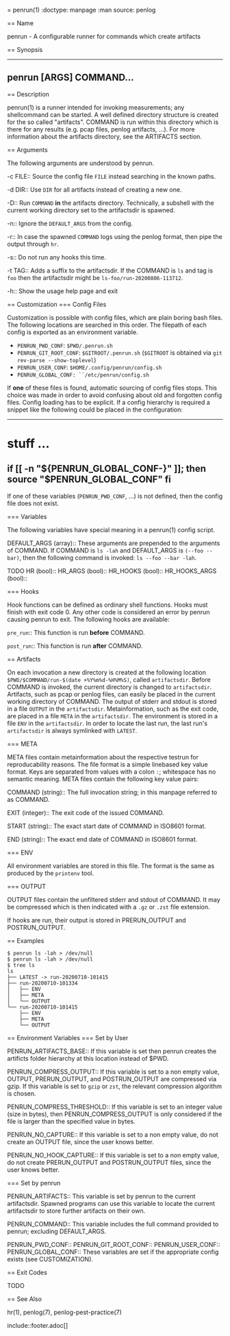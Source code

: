 = penrun(1)
:doctype:    manpage
:man source: penlog

== Name

penrun - A configurable runner for commands which create artifacts

== Synopsis

----
penrun [ARGS] COMMAND…
----

== Description

penrun(1) is a runner intended for invoking measurements; any shellcommand can be started.
A well defined directory structure is created for the so called "artifacts".
COMMAND is run within this directory which is there for any results (e.g. pcap files, penlog artifacts, …).
For more information about the artifacts directory, see the ARTIFACTS section.

== Arguments

The following arguments are understood by penrun.

-c FILE::
    Source the config file `FILE` instead searching in the known paths.

-d DIR::
    Use `DIR` for all artifacts instead of creating a new one.

-D::
    Run `COMMAND` **in** the artifacts directory.
    Technically, a subshell with the current working directory set to the artifactsdir is spawned.

-n::
    Ignore the `DEFAULT_ARGS` from the config.

-r::
    In case the spawned `COMMAND` logs using the penlog format, then pipe the output through `hr`.

-s::
    Do not run any hooks this time.

-t TAG::
    Adds a suffix to the artifactsdir.
    If the COMMAND is `ls` and tag is `foo` then the artifactsdir might be `ls-foo/run-20200806-113712`.

-h::
    Show the usage help page and exit


== Customization
=== Config Files

Customization is possible with config files, which are plain boring bash files.
The following locations are searched in this order.
The filepath of each config is exported as an environment variable.

* `PENRUN_PWD_CONF`: `$PWD/.penrun.sh`
* `PENRUN_GIT_ROOT_CONF`: `$GITROOT/.penrun.sh` (`$GITROOT` is obtained via `git rev-parse --show-toplevel`)
* `PENRUN_USER_CONF`: `$HOME/.config/penrun/config.sh`
* `PENRUN_GLOBAL_CONF: ``/etc/penrun/config.sh`

If **one** of these files is found, automatic sourcing of config files stops.
This choice was made in order to avoid confusing about old and forgotten config files.
Config loading has to be explicit.
If a config hierarchy is required a snippet like the following could be placed in the configuration:

----
# stuff …

if [[ -n "${PENRUN_GLOBAL_CONF-}" ]]; then
    source "$PENRUN_GLOBAL_CONF"
fi
----

If one of these variables (`PENRUN_PWD_CONF`, …) is not defined, then the config file does not exist.

=== Variables

The following variables have special meaning in a penrun(1) config script.

DEFAULT_ARGS (array)::
    These arguments are prepended to the arguments of COMMAND.
    If COMMAND is `ls -lah` and DEFAULT_ARGS is `(--foo --bar)`, then the following command is invoked: `ls --foo --bar -lah`.

TODO
HR (bool)::
HR_ARGS (bool)::
HR_HOOKS (bool)::
HR_HOOKS_ARGS (bool)::

=== Hooks

Hook functions can be defined as ordinary shell functions.
Hooks must finish with exit code 0.
Any other code is considered an error by penrun causing penrun to exit.
The following hooks are available:

`pre_run`::
    This function is run **before** COMMAND.

`post_run`::
    This function is run **after** COMMAND.

== Artifacts

On each invocation a new directory is created at the following location `$PWD/$COMMAND/run-$(date +%Y%m%d-%H%M%S)`, called `artifactsdir`.
Before COMMAND is invoked, the current directory is changed to `artifactsdir`.
Artifacts, such as pcap or penlog files, can easily be placed in the current working directory of COMMAND.
The output of stderr and stdout is stored in a file `OUTPUT` in the `artifactsdir`.
Metainformation, such as the exit code, are placed in a file `META` in the `artifactsdir`.
The environment is stored in a file `ENV` in the `artifactsdir`.
In order to locate the last run, the last run's `artifactsdir` is always symlinked with `LATEST`.

=== META

META files contain metainformation about the respective testrun for reproducability reasons.
The file format is a simple linebased key value format.
Keys are separated from values with a colon `:`; whitespace has no semantic meaning.
META files contain the following key value pairs:

COMMAND (string)::
    The full invocation string; in this manpage referred to as COMMAND.

EXIT (integer)::
    The exit code of the issued COMMAND.

START (string)::
    The exact start date of COMMAND in ISO8601 format.

END (string)::
    The exact end date of COMMAND in ISO8601 format.

=== ENV

All environment variables are stored in this file.
The format is the same as produced by the `printenv` tool.

=== OUTPUT

OUTPUT files contain the unfiltered stderr and stdout of COMMAND.
It may be compressed which is then indicated with a `.gz` or `.zst` file extension.

If hooks are run, their output is stored in PRERUN_OUTPUT and POSTRUN_OUTPUT.

== Examples

    $ penrun ls -lah > /dev/null
    $ penrun ls -lah > /dev/null
    $ tree ls
    ls
    ├── LATEST -> run-20200710-101415
    ├── run-20200710-101334
    │   ├── ENV
    │   ├── META
    │   └── OUTPUT
    └── run-20200710-101415
        ├── ENV
        ├── META
        └── OUTPUT

== Environment Variables
=== Set by User

PENRUN_ARTIFACTS_BASE::
    If this variable is set then penrun creates the artificts folder hierarchy at this location instead of $PWD.

PENRUN_COMPRESS_OUTPUT::
    If this variable is set to a non empty value, OUTPUT, PRERUN_OUTPUT, and POSTRUN_OUTPUT are compressed via gzip.
    If this variable is set to `gzip` or `zst`, the relevant compression algorithm is chosen.

PENRUN_COMPRESS_THRESHOLD::
    If this variable is set to an integer value (size in bytes), then PENRUN_COMPRESS_OUTPUT is only considered if the file is larger than the specified value in bytes.

PENRUN_NO_CAPTURE::
    If this variable is set to a non empty value, do not create an OUTPUT file, since the user knows better.

PENRUN_NO_HOOK_CAPTURE::
    If this variable is set to a non empty value, do not create PRERUN_OUTPUT and POSTRUN_OUTPUT files, since the user knows better.

=== Set by penrun

PENRUN_ARTIFACTS::
    This variable is set by penrun to the current artifactsdir.
    Spawned programs can use this variable to locate the current artifactsdir to store further artifacts on their own.

PENRUN_COMMAND::
    This variable includes the full command provided to penrun; excluding DEFAULT_ARGS.

PENRUN_PWD_CONF::
PENRUN_GIT_ROOT_CONF::
PENRUN_USER_CONF::
PENRUN_GLOBAL_CONF::
    These variables are set if the appropriate config exists (see CUSTOMIZATION).

== Exit Codes

TODO

== See Also

hr(1), penlog(7), penlog-pest-practice(7)

include::footer.adoc[]
